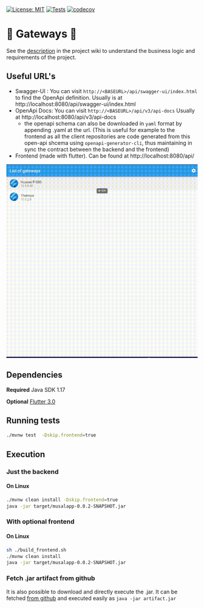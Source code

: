 [![License: MIT](https://img.shields.io/badge/License-MIT-green.svg)](https://opensource.org/licenses/MIT)
[![Tests](https://github.com/fabiancrx/spring-gateways/actions/workflows/maven-master.yaml/badge.svg)](https://github.com/fabiancrx/spring-gateways/actions/workflows/maven-master.yaml)
[![codecov](https://codecov.io/gh/fabiancrx/spring-gateways/branch/develop/graph/badge.svg?token=9CTRDHCASU)](https://codecov.io/gh/fabiancrx/spring-gateways)
<!-- Intellij seems to report on average 20% plus coverage than codecov with jacoco-->

# 📶 Gateways 📡

See the [description](https://github.com/fabiancrx/spring-gateways/wiki/Description) in the project wiki to understand
the business logic and requirements of the project.

## Useful URL's
- Swagger-UI :
You can visit `http://<BASEURL>/api/swagger-ui/index.html ` to find the OpenApi definition.
Usually is at http://localhost:8080/api/swagger-ui/index.html
- OpenApi Docs: You can visit `http://<BASEURL>/api/v3/api-docs` Usually at http://localhost:8080/api/v3/api-docs
    - the openapi schema can also be downloaded in `yaml` format by appending .yaml at the url. (This is useful for example to the frontend as all the client repositories are code generated from this open-api shcema using `openapi-generator-cli`, thus maintaining in sync the contract between the backend and the frontend)
- Frontend (made with flutter). Can be found at http://localhost:8080/api/

[![demo](https://github.com/fabiancrx/spring-gateways/blob/master/demo.gif)](https://github.com/fabiancrx/spring-gateways/blob/master/demo.gif)

## Dependencies
**Required**
Java SDK 1.17 

**Optional**
[Flutter 3.0](https://docs.flutter.dev/get-started/install)
## Running tests

```sh
./mvnw test  -Dskip.frontend=true
```

## Execution

### Just the backend
#### On Linux
```sh 
./mvnw clean install -Dskip.frontend=true
java -jar target/musalapp-0.0.2-SNAPSHOT.jar
```

### With optional frontend

#### On Linux
```sh
sh ./build_frontend.sh
./mvnw clean install
java -jar target/musalapp-0.0.2-SNAPSHOT.jar
```

### Fetch .jar artifact from github
It is also possible to download and directly execute the .jar. It can be fetched [from github]( 
https://github.com/fabiancrx/spring-gateways/packages/) and executed easily as `java -jar artifact.jar`